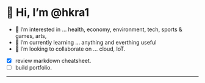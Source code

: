 # 👋 Hi, I’m @hkra1
- 👀 I’m interested in ... health, economy, environment, tech, sports & games, arts,  
- 🌱 I’m currently learning ... anything and everthing useful
- 💞️ I’m looking to collaborate on ... cloud, IoT.
- [X] review markdown cheatsheet.
- [ ] build portfolio.

---

<!---
hkra1/hkra1 is a ✨ special ✨ repository because its `README.md` (this file) appears on your GitHub profile.
You can click the Preview link to take a look at your changes.
--->
